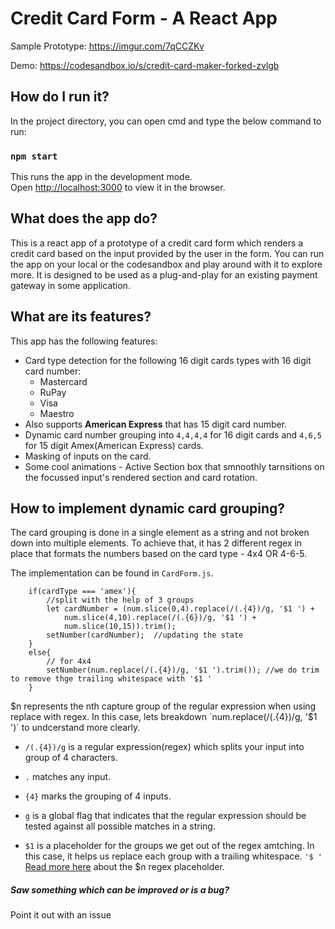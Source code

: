 # Credit Card Form - A React App

Sample Prototype:  https://imgur.com/7qCCZKv


Demo: https://codesandbox.io/s/credit-card-maker-forked-zvlgb

## How do I run it?

In the project directory, you can open cmd and type the below command to run:

### `npm start`

This runs the app in the development mode.\
Open [http://localhost:3000](http://localhost:3000) to view it in the browser.

## What does the app do?

This is a react app of a prototype of a credit card form which renders a credit card based on the input provided by the user in the form.
You can run the app on your local or the codesandbox and play around with it to explore more.
It is designed to be used as a plug-and-play for an existing payment gateway in some application.

## What are its features?

This app has the following features:
- Card type detection for the following 16 digit cards types with 16 digit card number:
  * Mastercard
  * RuPay
  * Visa
  * Maestro
- Also supports **American Express** that has 15 digit card number.
- Dynamic card number grouping into `4,4,4,4` for 16 digit cards and `4,6,5` for 15 digit Amex(American Express) cards.
- Masking of inputs on the card.
- Some cool animations - Active Section box that smnoothly tarnsitions on the focussed input's rendered section and card rotation.

## How to implement dynamic card grouping?

The card grouping is done in a single element as a string and not broken down into multiple elements.
To achieve that, it has 2 different regex in place that formats the numbers based on the card type - 4x4 OR 4-6-5.

The implementation can be found in `CardForm.js`.

```
    if(cardType === 'amex'){
        //split with the help of 3 groups
        let cardNumber = (num.slice(0,4).replace(/(.{4})/g, '$1 ') + 
            num.slice(4,10).replace(/(.{6})/g, '$1 ') +
            num.slice(10,15)).trim();
        setNumber(cardNumber);  //updating the state
    }
    else{
        // for 4x4 
        setNumber(num.replace(/(.{4})/g, '$1 ').trim()); //we do trim to remove thge trailing whitespace with '$1 '
    }
```

$n represents the nth capture group of the regular expression when using replace with regex.
In this case, lets breakdown `num.replace(/(.{4})/g, '$1 ')` to undcerstand more clearly.

* `/(.{4})/g` is a regular expression(regex) which splits your input into group of 4 characters.
* `.` matches any input.
* `{4}` marks the grouping of 4 inputs.
* `g` is a global flag that  indicates that the regular expression should be tested against all possible matches in a string.

* `$1` is a placeholder for the groups we get out of the regex amtching. In this case, it helps us replace each group with a trailing whitespace. `'$ '` 
[Read more here](https://developer.mozilla.org/en-US/docs/Web/JavaScript/Reference/Global_Objects/RegExp/n) about the $n regex placeholder.


##### Saw something which can be improved or is a bug? 
Point it out with an issue